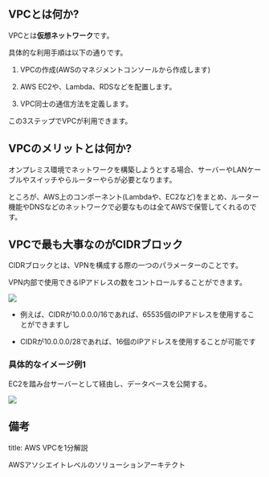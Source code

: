 



## VPCとは何か?

VPCとは**仮想ネットワーク**です。

具体的な利用手順は以下の通りです。

1. VPCの作成(AWSのマネジメントコンソールから作成します)

2. AWS EC2や、Lambda、RDSなどを配置します。

3. VPC同士の通信方法を定義します。

この3ステップでVPCが利用できます。


## VPCのメリットとは何か?

オンプレミス環境でネットワークを構築しようとする場合、サーバーやLANケーブルやスイッチやらルーターやらが必要となります。

ところが、AWS上のコンポーネント(Lambdaや、EC2など)をまとめ、ルーター機能やDNSなどのネットワークで必要なものは全てAWSで保管してくれるのです。


## VPCで最も大事なのがCIDRブロック

CIDRブロックとは、VPNを構成する際の一つのパラメーターのことです。

VPN内部で使用できるIPアドレスの数をコントロールすることができます。

<img src="https://www.sbbit.jp/article/image/51188/l_bit202101131558185590.jpg">

- 例えば、CIDRが10.0.0.0/16であれば、65535個のIPアドレスを使用することができますし

- CIDRが10.0.0.0/28であれば、16個のIPアドレスを使用することが可能です


### 具体的なイメージ例1

EC2を踏み台サーバーとして経由し、データベースを公開する。

<img src="https://www.bold.ne.jp/engineer-club/wp-content/uploads/2022/03/%E3%82%A4%E3%83%B3%E3%82%BF%E3%83%BC%E3%83%8D%E3%83%83%E3%83%88%E3%81%8B%E3%82%89RDS%E3%81%AB%E6%8E%A5%E7%B6%9A%E3%81%99%E3%82%8B%E6%96%B9%E6%B3%95.jpg">
















## 備考

title: AWS VPCを1分解説


AWSアソシエイトレベルのソリューションアーキテクト


